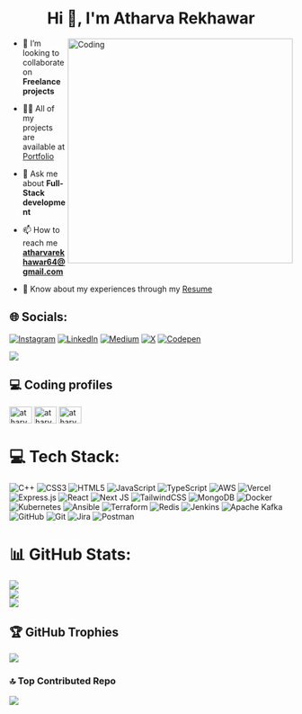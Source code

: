 <h1 align="center">Hi 👋, I'm Atharva Rekhawar</h1>
<img align="right" alt="Coding" width="400" src="https://media.tenor.com/rePDfDWO3XoAAAAd/hacking.gif">

<!-- 🌱 I’m currently learning **Web3** -->

- 👯 I’m looking to collaborate on **Freelance projects**

- 👨‍💻 All of my projects are available at [Portfolio](https://portfolio-rho-sable-51.vercel.app/)

- 💬 Ask me about **Full-Stack development**

- 📫 How to reach me **atharvarekhawar64@gmail.com**

- 📄 Know about my experiences through my [Resume](https://drive.google.com/file/d/1hbsXw6v_pift1om7S-DeoI_i8571v-JR/view?usp=drive_link)

## 🌐 Socials:
[![Instagram](https://img.shields.io/badge/Instagram-%23E4405F.svg?logo=Instagram&logoColor=white)](https://instagram.com/atharva_rekhawar_28) [![LinkedIn](https://img.shields.io/badge/LinkedIn-%230077B5.svg?logo=linkedin&logoColor=white)](https://linkedin.com/in/atharva-rekhawar) [![Medium](https://img.shields.io/badge/Medium-12100E?logo=medium&logoColor=white)](https://medium.com/@Atharva_28) [![X](https://img.shields.io/badge/X-black.svg?logo=X&logoColor=white)](https://x.com/AtharvaRekhawar) [![Codepen](https://img.shields.io/badge/Codepen-000000?style=for-the-badge&logo=codepen&logoColor=white)](https://codepen.io/ATHARVA_7)

[![](https://visitcount.itsvg.in/api?id=atharvarekhawar&icon=9&color=0)](https://visitcount.itsvg.in)


<h2 align="left">💻 Coding profiles</h2>
<p align="left">
<a href="https://www.codechef.com/users/atharva764" target="blank"><img align="center" src="https://cdn.jsdelivr.net/npm/simple-icons@3.1.0/icons/codechef.svg" alt="atharva764" height="30" width="40" /></a>
<a href="https://www.leetcode.com/atharva764" target="blank"><img align="center" src="https://raw.githubusercontent.com/rahuldkjain/github-profile-readme-generator/master/src/images/icons/Social/leet-code.svg" alt="atharva764" height="30" width="40" /></a>
<a href="https://auth.geeksforgeeks.org/user/atharva764" target="blank"><img align="center" src="https://raw.githubusercontent.com/rahuldkjain/github-profile-readme-generator/master/src/images/icons/Social/geeks-for-geeks.svg" alt="atharva764" height="30" width="40" /></a>
</p>

# 💻 Tech Stack:
![C++](https://img.shields.io/badge/c++-%2300599C.svg?style=for-the-badge&logo=c%2B%2B&logoColor=white) ![CSS3](https://img.shields.io/badge/css3-%231572B6.svg?style=for-the-badge&logo=css3&logoColor=white) ![HTML5](https://img.shields.io/badge/html5-%23E34F26.svg?style=for-the-badge&logo=html5&logoColor=white) ![JavaScript](https://img.shields.io/badge/javascript-%23323330.svg?style=for-the-badge&logo=javascript&logoColor=%23F7DF1E) ![TypeScript](https://img.shields.io/badge/typescript-%23007ACC.svg?style=for-the-badge&logo=typescript&logoColor=white) ![AWS](https://img.shields.io/badge/AWS-%23FF9900.svg?style=for-the-badge&logo=amazon-aws&logoColor=white) ![Vercel](https://img.shields.io/badge/vercel-%23000000.svg?style=for-the-badge&logo=vercel&logoColor=white) ![Express.js](https://img.shields.io/badge/express.js-%23404d59.svg?style=for-the-badge&logo=express&logoColor=%2361DAFB) ![React](https://img.shields.io/badge/react-%2320232a.svg?style=for-the-badge&logo=react&logoColor=%2361DAFB) ![Next JS](https://img.shields.io/badge/Next-black?style=for-the-badge&logo=next.js&logoColor=white) ![TailwindCSS](https://img.shields.io/badge/tailwindcss-%2338B2AC.svg?style=for-the-badge&logo=tailwind-css&logoColor=white) ![MongoDB](https://img.shields.io/badge/MongoDB-%234ea94b.svg?style=for-the-badge&logo=mongodb&logoColor=white) ![Docker](https://img.shields.io/badge/docker-%230db7ed.svg?style=for-the-badge&logo=docker&logoColor=white) ![Kubernetes](https://img.shields.io/badge/kubernetes-%23326ce5.svg?style=for-the-badge&logo=kubernetes&logoColor=white) ![Ansible](https://img.shields.io/badge/ansible-%231A1918.svg?style=for-the-badge&logo=ansible&logoColor=white) ![Terraform](https://img.shields.io/badge/terraform-%235835CC.svg?style=for-the-badge&logo=terraform&logoColor=white) ![Redis](https://img.shields.io/badge/redis-%23DD0031.svg?style=for-the-badge&logo=redis&logoColor=white) ![Jenkins](https://img.shields.io/badge/jenkins-%232C5263.svg?style=for-the-badge&logo=jenkins&logoColor=white) ![Apache Kafka](https://img.shields.io/badge/Apache%20Kafka-000?style=for-the-badge&logo=apachekafka) ![GitHub](https://img.shields.io/badge/github-%23121011.svg?style=for-the-badge&logo=github&logoColor=white) ![Git](https://img.shields.io/badge/git-%23F05033.svg?style=for-the-badge&logo=git&logoColor=white) ![Jira](https://img.shields.io/badge/jira-%230A0FFF.svg?style=for-the-badge&logo=jira&logoColor=white) ![Postman](https://img.shields.io/badge/Postman-FF6C37?style=for-the-badge&logo=postman&logoColor=white)
# 📊 GitHub Stats:
![](https://github-readme-stats.vercel.app/api?username=atharvarekhawar&theme=dark&hide_border=false&include_all_commits=false&count_private=false)<br/>
![](https://github-readme-streak-stats.herokuapp.com/?user=atharvarekhawar&theme=dark&hide_border=false)<br/>
![](https://github-readme-stats.vercel.app/api/top-langs/?username=atharvarekhawar&theme=dark&hide_border=false&include_all_commits=false&count_private=false&layout=compact)

## 🏆 GitHub Trophies
![](https://github-profile-trophy.vercel.app/?username=atharvarekhawar&theme=radical&no-frame=false&no-bg=false&margin-w=4)

### 🔝 Top Contributed Repo
![](https://github-contributor-stats.vercel.app/api?username=atharvarekhawar&limit=5&theme=dark&combine_all_yearly_contributions=true)

<!-- Proudly created with GPRM ( https://gprm.itsvg.in ) -->
